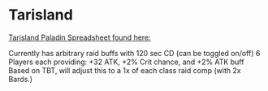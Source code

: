 # Tarisland
[Tarisland Paladin Spreadsheet found here:](https://docs.google.com/spreadsheets/d/1K6NKX5SYRWFs7sAhsA-4beq-bWFuBdIsESiv1Z2cjWQ) 
    
Currently has arbitrary raid buffs with 120 sec CD (can be toggled on/off)
    6 Players each providing: +32 ATK, +2% Crit chance, and +2% ATK buff
    Based on TBT, will adjust this to a 1x of each class raid comp (with 2x Bards.)

